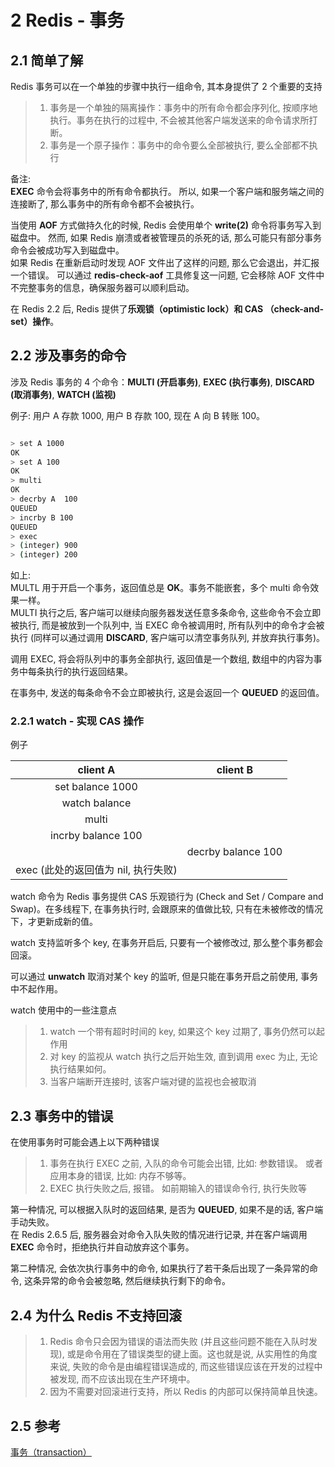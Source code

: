 # 2 Redis - 事务

## 2.1 简单了解

Redis 事务可以在一个单独的步骤中执行一组命令, 其本身提供了 2 个重要的支持
> 1. 事务是一个单独的隔离操作：事务中的所有命令都会序列化, 按顺序地执行。事务在执行的过程中, 不会被其他客户端发送来的命令请求所打断。
> 2. 事务是一个原子操作：事务中的命令要么全部被执行, 要么全部都不执行


备注:  
**EXEC** 命令会将事务中的所有命令都执行。 所以, 如果一个客户端和服务端之间的连接断了, 那么事务中的所有命令都不会被执行。  

当使用 **AOF** 方式做持久化的时候, Redis 会使用单个 **write(2)** 命令将事务写入到磁盘中。
然而, 如果 Redis 崩溃或者被管理员的杀死的话, 那么可能只有部分事务命令会被成功写入到磁盘中。  
如果 Redis 在重新启动时发现 AOF 文件出了这样的问题, 那么它会退出，并汇报一个错误。
可以通过 **redis-check-aof** 工具修复这一问题, 它会移除 AOF 文件中不完整事务的信息，确保服务器可以顺利启动。

在 Redis 2.2 后, Redis 提供了**乐观锁（optimistic lock）和 CAS （check-and-set）操作**。

## 2.2 涉及事务的命令

涉及 Redis 事务的 4 个命令：**MULTI (开启事务)**, **EXEC (执行事务)**, **DISCARD (取消事务)**, **WATCH (监视)**


例子: 用户 A 存款 1000, 用户 B 存款 100, 现在 A 向 B 转账 100。

```sh

> set A 1000
OK
> set A 100
OK
> multi
OK
> decrby A  100
QUEUED
> incrby B 100
QUEUED
> exec
> (integer) 900
> (integer) 200

```

如上:   
MULTL 用于开启一个事务，返回值总是 **OK**。事务不能嵌套，多个 multi 命令效果一样。  
MULTI 执行之后, 客户端可以继续向服务器发送任意多条命令, 这些命令不会立即被执行, 而是被放到一个队列中, 当 EXEC 命令被调用时, 所有队列中的命令才会被执行 (同样可以通过调用 **DISCARD**, 客户端可以清空事务队列, 并放弃执行事务)。

调用 EXEC, 将会将队列中的事务全部执行, 返回值是一个数组, 数组中的内容为事务中每条执行的执行返回结果。

在事务中, 发送的每条命令不会立即被执行, 这是会返回一个 **QUEUED** 的返回值。

### 2.2.1 watch - 实现 CAS 操作

例子

| client A    |  client B|
| :-:   | :-: |
| set balance 1000|  |
| watch balance |   |
| multi |   | 
| incrby balance 100 | |
|    |  decrby balance 100|
| exec (此处的返回值为 nil, 执行失败) |   |

watch 命令为 Redis 事务提供 CAS 乐观锁行为 (Check and Set / Compare and Swap)。在多线程下, 在事务执行时, 会跟原来的值做比较, 只有在未被修改的情况下，才更新成新的值。

watch 支持监听多个 key, 在事务开启后, 只要有一个被修改过, 那么整个事务都会回滚。

可以通过 **unwatch** 取消对某个 key 的监听, 但是只能在事务开启之前使用, 事务中不起作用。

watch 使用中的一些注意点  
> 1. watch 一个带有超时时间的 key, 如果这个 key 过期了, 事务仍然可以起作用
> 2. 对 key 的监视从 watch 执行之后开始生效, 直到调用 exec 为止, 无论执行结果如何。
> 3. 当客户端断开连接时, 该客户端对键的监视也会被取消

## 2.3 事务中的错误

在使用事务时可能会遇上以下两种错误
> 1. 事务在执行 EXEC 之前, 入队的命令可能会出错, 比如: 参数错误。 或者应用本身的错误, 比如: 内存不够等。
> 2. EXEC 执行失败之后, 报错。 如前期输入的错误命令行, 执行失败等

第一种情况, 可以根据入队时的返回结果, 是否为 **QUEUED**, 如果不是的话, 客户端手动失败。  
在 Redis 2.6.5 后, 服务器会对命令入队失败的情况进行记录, 并在客户端调用 **EXEC** 命令时，拒绝执行并自动放弃这个事务。

第二种情况, 会依次执行事务中的命令, 如果执行了若干条后出现了一条异常的命令, 这条异常的命令会被忽略, 然后继续执行剩下的命令。

## 2.4 为什么 Redis 不支持回滚
> 1. Redis 命令只会因为错误的语法而失败 (并且这些问题不能在入队时发现), 或是命令用在了错误类型的键上面。这也就是说, 从实用性的角度来说, 失败的命令是由编程错误造成的, 而这些错误应该在开发的过程中被发现, 而不应该出现在生产环境中。
> 2. 因为不需要对回滚进行支持，所以 Redis 的内部可以保持简单且快速。


## 2.5 参考
[事务（transaction）](http://redisdoc.com/topic/transaction.html)